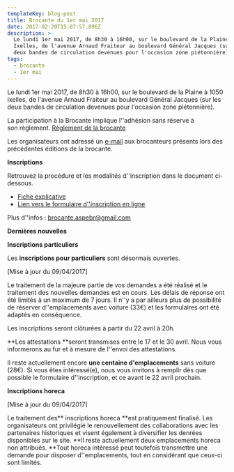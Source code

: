 ```yaml
---
templateKey: blog-post
title: Brocante du 1er mai 2017
date: 2017-02-20T15:07:57.896Z
description: >-
  Le lundi 1er mai 2017, de 8h30 à 16h00, sur le boulevard de la Plaine à 1050
  Ixelles, de l'avenue Arnaud Fraiteur au boulevard Général Jacques (sur les
  deux bandes de circulation devenues pour l'occasion zone piétonnière).
tags:
  - brocante
  - 1er mai
---
```

Le lundi 1er mai 2017, de 8h30 à 16h00, sur le boulevard de la Plaine à 1050 Ixelles, de l'avenue Arnaud Fraiteur au boulevard Général Jacques (sur les deux bandes de circulation devenues pour l'occasion zone piétonnière).

La participation à la Brocante implique l''adhésion sans réserve à son règlement. [Règlement de la brocante](img/Reglement_brocante_ASPEBr.pdf)

Les organisateurs ont adressé un [e-mail](/img//Lettre_brocante_2017_particuliers.pdf) aux brocanteurs présents lors des précédentes éditions de la brocante.

**Inscriptions**

Retrouvez la procédure et les modalités d''inscription dans le document ci-dessous.

* [Fiche explicative](/img/Brocante_du_1er_mai_2017_Fiche_explicative.pdf)
* [Lien vers le formulaire d''inscription en ligne](https://docs.google.com/forms/d/e/1FAIpQLScbFdfBxi_jKbT6RaNNa_-xh3o3NqczsIngenv_JQ3scGHJOQ/viewform) 

Plus d''infos : brocante.aspebr@gmail.com

**Dernières nouvelles**

**Inscriptions particuliers**

Les **inscriptions pour particuliers** sont désormais ouvertes. 

\[Mise à jour du 09/04/2017]

Le traitement de la majeure partie de vos demandes a été réalisé et le traitement des nouvelles demandes est en cours. Les délais de réponse ont été limités à un maximum de 7 jours. Il n''y a par ailleurs plus de possibilité de réserver d''emplacements avec voiture (33€) et les formulaires ont été adaptés en conséquence.

Les inscriptions seront clôturées à partir du 22 avril à 20h. 

**Les attestations **seront transmises entre le 17 et le 30 avril. Nous vous informerons au fur et à mesure de l''envoi des attestations.

Il reste actuellement encore **une centaine d'emplacements** sans voiture (28€). Si vous êtes intéressé(e), nous vous invitons à remplir dès que possible le formulaire d''inscription, et ce avant le 22 avril prochain.

**Inscriptions horeca**

\[Mise à jour du 09/04/2017]

Le traitement des** inscriptions horeca **est pratiquement finalisé. Les organisateurs ont privilégié le renouvellement des collaborations avec les partenaires historiques et visent également à diversifier les denrées disponibles sur le site. **Il reste actuellement deux emplacements horeca non attribués. **Tout horeca intéressé peut toutefois transmettre une demande pour disposer d''emplacements, tout en considérant que ceux-ci sont limités.
